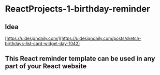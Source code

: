 # ReactProjects-1-birthday-reminder

## Idea

[https://uidesigndaily.com/](https://uidesigndaily.com/posts/sketch-birthdays-list-card-widget-day-1042)

## This React reminder template can be used in any part of your React website
